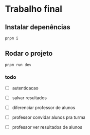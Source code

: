 # Trabalho final


## Instalar depenências
```sh
pnpm i
```

## Rodar o projeto
```sh
pnpm run dev
```

### todo

- [ ] autenticacao
- [ ] salvar resultados

- [ ] diferenciar professor de alunos
- [ ] professor convidar alunos pra turma
- [ ] professor ver resultados de alunos


